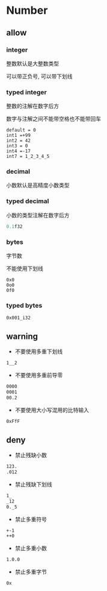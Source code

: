 # Number


## allow


### integer

整数默认是大整数类型

可以带正负号, 可以带下划线

### typed integer

整数的注解在数字后方

数字与注解之间不能带空格也不能带回车

```
default = 0
int1 =+99
int2 = 42
int3 = 0
int4 =-17
int7 = 1_2_3_4_5
```

### decimal

小数默认是高精度小数类型


### typed decimal

小数的类型注解在数字后方

```js
0.1f32
```

### bytes

字节数

不能使用下划线

```
0x0
0o0
0f0
```

### typed bytes



```
0x001_i32
```


## warning

- 不要使用多重下划线

```bash
1__2
```

- 不要使用多重前导零

```bash
0000
0001
00.2
```

- 不要使用大小写混用的比特输入

```bash
0xFfF
```




## deny

- 禁止残缺小数

```bash
123.
.012
```

- 禁止残缺下划线

```bash
1_
_12
0._5
```

- 禁止多重符号

```bash
+-1
++0
```


- 禁止多重小数
```bash
1.0.0
```

- 禁止多重字节

```bash
0x
```
